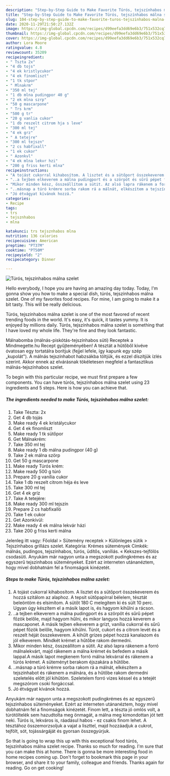 ```yaml
---
description: "Step-by-Step Guide to Make Favorite Túrós, tejszínhabos málna szelet"
title: "Step-by-Step Guide to Make Favorite Túrós, tejszínhabos málna szelet"
slug: 104-step-by-step-guide-to-make-favorite-turos-tejszinhabos-malna-szelet
date: 2020-11-29T21:50:27.132Z
image: https://img-global.cpcdn.com/recipes/d99eefa3dd69e6b3/751x532cq70/turos-tejszinhabos-malna-szelet-recept-foto.jpg
thumbnail: https://img-global.cpcdn.com/recipes/d99eefa3dd69e6b3/751x532cq70/turos-tejszinhabos-malna-szelet-recept-foto.jpg
cover: https://img-global.cpcdn.com/recipes/d99eefa3dd69e6b3/751x532cq70/turos-tejszinhabos-malna-szelet-recept-foto.jpg
author: Lora Moore
ratingvalue: 4.8
reviewcount: 35209
recipeingredient:
- " Tszta 2x"
- "4 db tojs"
- "4 ek kristlycukor"
- "4 ek finomliszt"
- "1 tk stpor"
- " Mlnakrm"
- "350 ml tej"
- "1 db mlna pudingpor 40 g"
- "2 ek mlna szrp"
- "50 g mascarpone"
- " Trs krm"
- "500 g tr"
- "20 g vanlia cukor"
- "1 db reszelt citrom hja s leve"
- "300 ml tej"
- "4 ek grz"
- " A tetejre"
- "300 ml tejszn"
- "2 cs habfixall"
- "1 ek cukor"
- " Azonkvl"
- "4 ek mlna lekvr hzi"
- "200 g friss kerti mlna"
recipeinstructions:
- "A tojást cukorral kihabosítom. A lisztet és a sütőport összekeverem és hozzá szitálom az alaphoz. A tepsit sütőpapírral bélelem, tésztát beleöntöm és elsimítom. A sütőt 180 C melegítem ki és sült 10 perc. Ugyan úgy készítem el a másik lapot is, és hagyom kihűlni a rácson."
- "..a tejben elkeverem a málna pudingport és a szörpöt és sűrű pépet főzök belőle, majd hagyom hűlni, és mikor langyos hozzá keverem a mascaponet. A másik tejben elkeverem a grízt, vanília cukorral és sűrű pépet főzök belőle, hagyom kihűlni. Túrót, cukort és a citrom levét és a reszelt héját összekeverem. A kihűlt grízes pépet hozzá kanalazom és jól elkeverem. Mindkét krémet a hűtőbe rakom dermedni."
- "Mikor minden kész, összeállítom a sütit. Az alsó lapra rákenem a forró málnalekvárt, majd rákenem a málna krémet és befedem a másik lappal.A másik lapot megkenem forró málna lekvárral és rákenem a túrós krémet. A süteményt berakom éjszakára a hűtőbe."
- "..másnap a túró krémre sorba rakom rá a málnát, elkészítem a tejszínhabot és rákenem a málnára, és a hűtőbe rakom dermedni szeletelés előtt jól kihűtöm. Szeletelem forró vizes késsel és a tetejét megszórom csoki forgáccsal."
- "Jó étvágyat kívánok hozzá."
categories:
- Recipe
tags:
- trs
- tejsznhabos
- mlna

katakunci: trs tejsznhabos mlna 
nutrition: 136 calories
recipecuisine: American
preptime: "PT37M"
cooktime: "PT50M"
recipeyield: "2"
recipecategory: Dinner

---
```



![Túrós, tejszínhabos málna szelet](https://img-global.cpcdn.com/recipes/d99eefa3dd69e6b3/751x532cq70/turos-tejszinhabos-malna-szelet-recept-foto.jpg)

Hello everybody, I hope you are having an amazing day today. Today, I'm gonna show you how to make a special dish, túrós, tejszínhabos málna szelet. One of my favorites food recipes. For mine, I am going to make it a bit tasty. This will be really delicious.

Túrós, tejszínhabos málna szelet is one of the most favored of recent trending foods in the world. It's easy, it's quick, it tastes yummy. It is enjoyed by millions daily. Túrós, tejszínhabos málna szelet is something that I have loved my whole life. They're fine and they look fantastic.

Málnabomba (málnás-piskótás-tejszínhabos süti) Receptek a Mindmegette.hu Recept gyűjteményében! A tésztát a hűtőből kivéve óvatosan egy tortatálra borítjuk (fejjel lefele, így kapunk egy szép „kupolát&#34;). A málnás tejszínhabot habzsákba töltjük, és ezzel díszítjük ízlés szerint. Akkor ennek az elvárásnak tökéletesen megfelel a fantasztikus málnás-tejszínhabos szelet.


To begin with this particular recipe, we must first prepare a few components. You can have túrós, tejszínhabos málna szelet using 23 ingredients and 5 steps. Here is how you can achieve that.

<!--inarticleads1-->

##### The ingredients needed to make Túrós, tejszínhabos málna szelet:

1. Take  Tészta: 2x
1. Get 4 db tojás
1. Make ready 4 ek kristálycukor
1. Get 4 ek finomliszt
1. Make ready 1 tk sütőpor
1. Get  Málnakrém:
1. Take 350 ml tej
1. Make ready 1 db málna pudingpor (40 g)
1. Take 2 ek málna szörp
1. Get 50 g mascarpone
1. Make ready  Túrós krém:
1. Make ready 500 g túró
1. Prepare 20 g vanília cukor
1. Take 1 db reszelt citrom héja és leve
1. Take 300 ml tej
1. Get 4 ek gríz
1. Take  A tetejére:
1. Make ready 300 ml tejszín
1. Prepare 2 cs habfixalló
1. Take 1 ek cukor
1. Get  Azonkívül:
1. Make ready 4 ek málna lekvár házi
1. Take 200 g friss kerti málna


Jelenleg itt vagy: Főoldal &gt; Sütemény receptek &gt; Különleges sütik &gt; Tejszínhabos grillázs szelet. Kategória: Krémes sütemények Címkék: málnás, pudingos, tejszínhabos, túrós, üdítős, vaníliás. « Kekszes-tejfölös csodasüti. Anyukám már nagyon unta a megszokott pudingkrémes és az egyszerű tejszinhabos süteményeket. Ezért az interneten utánanéztem, hogy mivel dobhatnám fel a finomságok kinézetét. 

<!--inarticleads2-->

##### Steps to make Túrós, tejszínhabos málna szelet:

1. A tojást cukorral kihabosítom. A lisztet és a sütőport összekeverem és hozzá szitálom az alaphoz. A tepsit sütőpapírral bélelem, tésztát beleöntöm és elsimítom. A sütőt 180 C melegítem ki és sült 10 perc. Ugyan úgy készítem el a másik lapot is, és hagyom kihűlni a rácson.
1. ..a tejben elkeverem a málna pudingport és a szörpöt és sűrű pépet főzök belőle, majd hagyom hűlni, és mikor langyos hozzá keverem a mascaponet. A másik tejben elkeverem a grízt, vanília cukorral és sűrű pépet főzök belőle, hagyom kihűlni. Túrót, cukort és a citrom levét és a reszelt héját összekeverem. A kihűlt grízes pépet hozzá kanalazom és jól elkeverem. Mindkét krémet a hűtőbe rakom dermedni.
1. Mikor minden kész, összeállítom a sütit. Az alsó lapra rákenem a forró málnalekvárt, majd rákenem a málna krémet és befedem a másik lappal.A másik lapot megkenem forró málna lekvárral és rákenem a túrós krémet. A süteményt berakom éjszakára a hűtőbe.
1. ..másnap a túró krémre sorba rakom rá a málnát, elkészítem a tejszínhabot és rákenem a málnára, és a hűtőbe rakom dermedni szeletelés előtt jól kihűtöm. Szeletelem forró vizes késsel és a tetejét megszórom csoki forgáccsal.
1. Jó étvágyat kívánok hozzá.


Anyukám már nagyon unta a megszokott pudingkrémes és az egyszerű tejszinhabos süteményeket. Ezért az interneten utánanéztem, hogy mivel dobhatnám fel a finomságok kinézetét. Finom lett, a tészta jó omlós volt, a túrótöltelék sem hazudtolta meg önmagát, a málna meg kimondottan jót tett neki. Túrós is, lekváros is, ráadásul habos - ez csakis finom lehet. A tésztához összemorzsoljuk a vajat a liszttel, majd hozzáadjuk a cukrot, tejfölt, sót, tojássárgáját és gyorsan összegyúrjuk. 

So that is going to wrap this up with this exceptional food túrós, tejszínhabos málna szelet recipe. Thanks so much for reading. I'm sure that you can make this at home. There is gonna be more interesting food in home recipes coming up. Don't forget to bookmark this page in your browser, and share it to your family, colleague and friends. Thanks again for reading. Go on get cooking!
